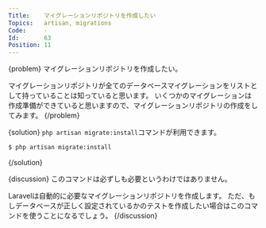 ```yaml
---
Title:    マイグレーションリポジトリを作成したい
Topics:   artisan, migrations
Code:     -
Id:       63
Position: 11
---
```


{problem}
マイグレーションリポジトリを作成したい。

マイグレーションリポジトリが全てのデータベースマイグレーションをリストとして持っていることは知っていると思います。
いくつかのマイグレーションは作成準備ができていると思いますので、マイグレーションリポジトリの作成をしてみます。
{/problem}

{solution}
`php artisan migrate:install`コマンドが利用できます。

```bash
$ php artisan migrate:install
```
{/solution}

{discussion}
このコマンドは必ずしも必要というわけではありません。

Laravelは自動的に必要なマイグレーションリポジトリを作成します。
ただ、もしデータベースが正しく設定されているかのテストを作成したい場合はこのコマンドを使うことになるでしょう。
{/discussion}
